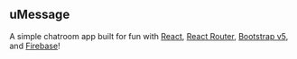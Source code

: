 ## uMessage
A simple chatroom app built for fun with 
<a href="https://reactjs.org/">React</a>, 
<a href="https://reactrouter.com/web/guides/quick-start">React Router</a>,
<a href="https://getbootstrap.com/docs/5.0/getting-started/introduction/">Bootstrap v5</a>, and 
<a href="https://firebase.google.com/">Firebase</a>!
<br />
